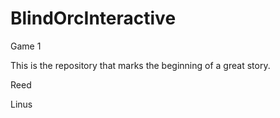 # BlindOrcInteractive
Game 1 

This is the repository that marks the beginning of a great story. 

Reed

Linus

